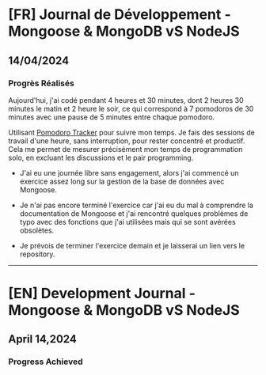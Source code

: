 # [FR] Journal de Développement - Mongoose & MongoDB vS NodeJS

## 14/04/2024

### Progrès Réalisés

Aujourd'hui, j'ai codé pendant 4 heures et 30 minutes, dont 2 heures 30 minutes le matin et 2 heure le soir, ce qui correspond à 7 pomodoros de 30 minutes avec une pause de 5 minutes entre chaque pomodoro.

Utilisant [Pomodoro Tracker](https://pomodoro-tracker.com/) pour suivre mon temps. Je fais des sessions de travail d'une heure, sans interruption, pour rester concentré et productif. Cela me permet de mesurer précisément mon temps de programmation solo, en excluant les discussions et le pair programming.

- J'ai eu une journée libre sans engagement, alors j'ai commencé un exercice assez long sur la gestion de la base de données avec Mongoose.

- Je n'ai pas encore terminé l'exercice car j'ai eu du mal à comprendre la documentation de Mongoose et j'ai rencontré quelques problèmes de typo avec des fonctions que j'ai utilisées mais qui se sont avérées obsolètes.

- Je prévois de terminer l'exercice demain et je laisserai un lien vers le repository.

---

# [EN] Development Journal - Mongoose & MongoDB vS NodeJS

## April 14,2024

### Progress Achieved

